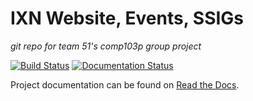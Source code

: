 # IXN Website, Events, SSIGs
*git repo for team 51's comp103p group project*

[![Build Status](https://travis-ci.org/UCLComputerScience/103P_2018_team51.svg?branch=master)](https://travis-ci.org/UCLComputerScience/103P_2018_team51)
[![Documentation Status](https://readthedocs.org/projects/ixn-website-events-ssigs/badge/?version=latest)](http://ixn-website-events-ssigs.readthedocs.io/en/latest/?badge=latest)

Project documentation can be found on [Read the Docs](https://ixn-website-events-ssigs.readthedocs.io/en/latest/).
